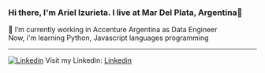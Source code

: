 ### Hi there, I'm Ariel Izurieta. I live at Mar Del Plata, Argentina👋

🔭 I’m currently working in Accenture Argentina as Data Engineer <br>
Now, i'm learning Python, Javascript languages programming

***
[![Linkedin](https://cdn.icon-icons.com/icons2/2845/PNG/512/linkedin_logo_icon_181286.png)](https://www.linkedin.com/in/arielizurieta/)
Visit my Linkedin: [Linkedin](https://www.linkedin.com/in/arielizurieta/)



<!--
**Ariel210/Ariel210** is a ✨ _special_ ✨ repository because its `README.md` (this file) appears on your GitHub profile.

Here are some ideas to get you started:

- 🔭 I’m currently working in Accenture Argentina as Data Engineer ...
- 🌱 I’m currently learning ...
- 👯 I’m looking to collaborate on ...
- 🤔 I’m looking for help with ...
- 💬 Ask me about ...
- 📫 How to reach me: ...
- 😄 Pronouns: ...
- ⚡ Fun fact: ...
-->
